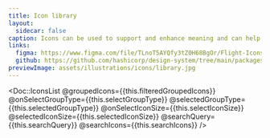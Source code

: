 ```yaml
---
title: Icon library
layout:
  sidecar: false
caption: Icons can be used to support and enhance meaning and can help call out information.
links:
  figma: https://www.figma.com/file/TLnoT5AYQfy3tZ0H68BgOr/Flight-Icons?node-id=164%3A0
  github: https://github.com/hashicorp/design-system/tree/main/packages/flight-icons
previewImage: assets/illustrations/icons/library.jpg
---
```


<!-- algolia-ignore-start -->
<Doc::IconsList
  @groupedIcons={{this.filteredGroupedIcons}}
  @onSelectGroupType={{this.selectGroupType}}
  @selectedGroupType={{this.selectedGroupType}}
  @onSelectIconSize={{this.selectIconSize}}
  @selectedIconSize={{this.selectedIconSize}}
  @searchQuery={{this.searchQuery}}
  @searchIcons={{this.searchIcons}}
/>
<!-- algolia-ignore-end -->